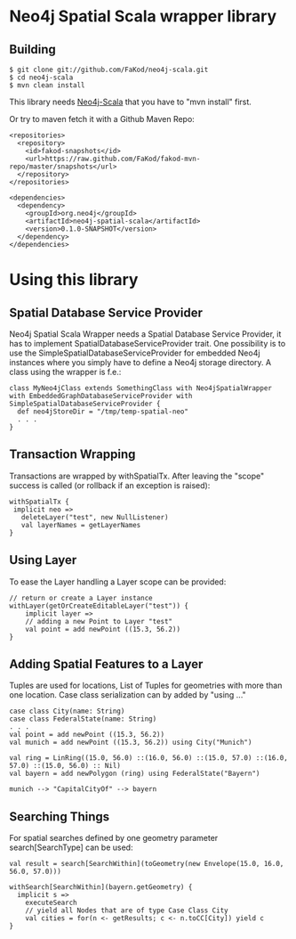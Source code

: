 Neo4j Spatial Scala wrapper library
=======================

Building
--------

    $ git clone git://github.com/FaKod/neo4j-scala.git
    $ cd neo4j-scala
    $ mvn clean install

This library needs [Neo4j-Scala](http://github.com/FaKod/neo4j-scala) that you have to "mvn install" first.

Or try to maven fetch it with a Github Maven Repo:

    <repositories>
      <repository>
        <id>fakod-snapshots</id>
        <url>https://raw.github.com/FaKod/fakod-mvn-repo/master/snapshots</url>
      </repository>
    </repositories>

    <dependencies>
      <dependency>
        <groupId>org.neo4j</groupId>
        <artifactId>neo4j-spatial-scala</artifactId>
        <version>0.1.0-SNAPSHOT</version>
      </dependency>
    </dependencies>

Using this library
==================

Spatial Database Service Provider
------------------------------
Neo4j Spatial Scala Wrapper needs a Spatial Database Service Provider, it has to implement SpatialDatabaseServiceProvider trait.
One possibility is to use the SimpleSpatialDatabaseServiceProvider for embedded Neo4j instances where you simply have to define a Neo4j storage directory. A class using the wrapper is f.e.:

    class MyNeo4jClass extends SomethingClass with Neo4jSpatialWrapper with EmbeddedGraphDatabaseServiceProvider with SimpleSpatialDatabaseServiceProvider {
      def neo4jStoreDir = "/tmp/temp-spatial-neo"
      . . .
    }


Transaction Wrapping
--------------------
Transactions are wrapped by withSpatialTx. After leaving the "scope" success is called (or rollback if an exception is raised):

    withSpatialTx {
     implicit neo =>
       deleteLayer("test", new NullListener)
       val layerNames = getLayerNames
    }


Using Layer
-----------
To ease the Layer handling a Layer scope can be provided:

	// return or create a Layer instance
    withLayer(getOrCreateEditableLayer("test")) {
	    implicit layer =>
	    // adding a new Point to Layer "test"
	    val point = add newPoint ((15.3, 56.2))
	}


Adding Spatial Features to a Layer
---------------------------------
Tuples are used for locations, List of Tuples for geometries with more than one location. 
Case class serialization can by added by "using ..."

    case class City(name: String) 
    case class FederalState(name: String)
    . . .
    val point = add newPoint ((15.3, 56.2))
    val munich = add newPoint ((15.3, 56.2)) using City("Munich")

    val ring = LinRing((15.0, 56.0) ::(16.0, 56.0) ::(15.0, 57.0) ::(16.0, 57.0) ::(15.0, 56.0) :: Nil)
	val bayern = add newPolygon (ring) using FederalState("Bayern")
	
	munich --> "CapitalCityOf" --> bayern
	
	
Searching Things
----------------
For spatial searches defined by one geometry parameter search[SearchType] can be used:

    val result = search[SearchWithin](toGeometry(new Envelope(15.0, 16.0, 56.0, 57.0)))

    withSearch[SearchWithin](bayern.getGeometry) {
	  implicit s =>
	    executeSearch
	    // yield all Nodes that are of type Case Class City
	    val cities = for(n <- getResults; c <- n.toCC[City]) yield c
	}


